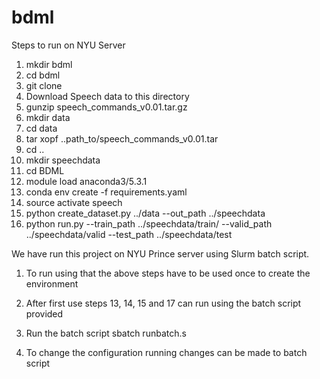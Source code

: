 # bdml
Steps to run on NYU Server 
1. mkdir bdml 
2. cd bdml 
3. git clone 
4. Download Speech data to this directory
5. gunzip speech_commands_v0.01.tar.gz
7. mkdir data 
8. cd data
9. tar xopf ..path_to/speech_commands_v0.01.tar 
10. cd ..
11. mkdir speechdata 
12. cd BDML
13. module load anaconda3/5.3.1
14. conda env create -f requirements.yaml
15. source activate speech
16. python create_dataset.py ../data --out_path ../speechdata
17. python run.py --train_path ../speechdata/train/ --valid_path ../speechdata/valid --test_path ../speechdata/test


We have run this project on NYU Prince server using Slurm batch script.

1. To run using that the above steps have to be used once to create the environment 
2. After first use steps 13, 14, 15 and 17 can run using the batch script provided
3. Run the batch script 
sbatch runbatch.s

4. To change the configuration running changes can be made to batch script



